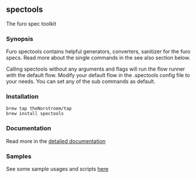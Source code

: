 ## spectools

The furo spec toolkit

### Synopsis

Furo spectools contains helpful generators, converters, sanitizer for the furo specs.
Read more about the single commands in the see also section below.

Calling spectools without any arguments and flags will run the flow runner with the default flow. 
Modify your default flow in the .spectools config file to your needs. You can set any of the sub commands as default.

### Installation
    brew tap theNorstroem/tap
    brew install spectools

### Documentation
Read more in the [detailed documentation](./doc/spectools.md)

### Samples
See some sample usages and scripts [here](./samples/readme.md)
